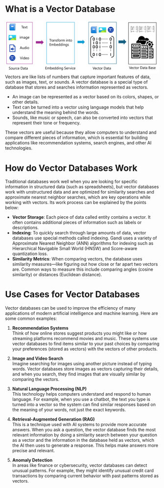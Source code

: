 # What is a Vector Database
![Vector Database](../assets/vector_database.png)
Vectors are like lists of numbers that capture important features of data, such as images, text, or sounds. A vector database is a special type of database that stores and searches information represented as vectors. 

- An image can be represented as a vector based on its colors, shapes, or other details.
- Text can be turned into a vector using language models that help understand the meaning behind the words.
- Sounds, like music or speech, can also be converted into vectors that represent their tone or frequency.

These vectors are useful because they allow computers to understand and compare different pieces of information, which is essential for building applications like recommendation systems, search engines, and other AI technologies.

# How do Vector Databases Work
Traditional databases work well when you are looking for specific information in structured data (such as spreadsheets), but vector databases work with unstructured data and are optimized for similarity searches and approximate nearest neighbor searches, which are key operations while working with vectors. Its work process can be explained by the points below:

- **Vector Storage**: Each piece of data called entity contains a vector. It often contains additional pieces of information such as labels or descriptions.
- **Indexing**: To quickly search through large amounts of data, vector databases use special methods called indexing. Gandi uses a variety of Approximate Nearest Neighbor (ANN) algorithms for indexing such as Hierarchical Navigable Small World (HNSW) and Score-aware quantization loss.
- **Similarity Metrics**: When comparing vectors, the database uses similarity measures—like figuring out how close or far apart two vectors are. Common ways to measure this include comparing angles (cosine similarity) or distances (Euclidean distance).


# Use Cases for Vector Databases
Vector databases can be used to improve the efficiency of many applications of modern artificial intelligence and machine learning. Here are some common examples:

1. **Recommendation Systems** </br>
   Think of how online stores suggest products you might like or how streaming platforms recommend movies and music. These systems use vector databases to find items similar to your past choices by comparing your preferences (stored as vectors) with the vectors of other products.

2. **Image and Video Search** </br>
   Imagine searching for images using another picture instead of typing words. Vector databases store images as vectors capturing their details, and when you search, they find images that are visually similar by comparing the vectors.

3. **Natural Language Processing (NLP)** </br>
   This technology helps computers understand and respond to human language. For example, when you use a chatbot, the text you type is turned into a vector so the system can find similar responses based on the meaning of your words, not just the exact keywords.

4. **Retrieval-Augmented Generation (RAG)** </br>
   This is a technique used with AI systems to provide more accurate answers. When you ask a question, the vector database finds the most relevant information by doing a similarity search between your question as a vector and the information in the database held as vectors, which the AI then uses to generate a response. This helps make answers more precise and relevant.

5. **Anomaly Detection** </br>
    In areas like finance or cybersecurity, vector databases can detect unusual patterns. For example, they might identify unusual credit card transactions by comparing current behavior with past patterns stored as vectors.


